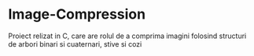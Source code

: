 # Image-Compression
Proiect relizat in C, care are rolul de a comprima imagini folosind structuri de arbori binari si cuaternari, stive si cozi

